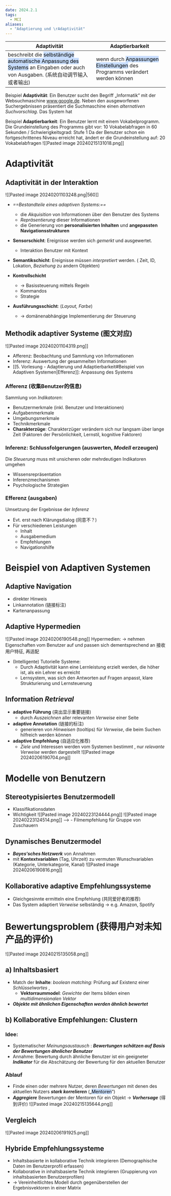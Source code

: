 ```yaml
---
date: 2024.2.1
tags:
  - MCI
aliases:
  - "Adaptierung und \rAdaptivität"
---
```


| Adaptivität                                                                                                                                                               | Adaptierbarkeit                                                                                                        |
| ------------------------------------------------------------------------------------------------------------------------------------------------------------------------- | ---------------------------------------------------------------------------------------------------------------------- |
| beschreibt die <mark style="background: #ADCCFFA6;">selbständige automatische Anpassung des Systems</mark> an Eingaben oder auch von Ausgaben. (系统自动调节输入或者输出) | wenn durch <mark style="background: #ADCCFFA6;">Anpassungen Einstellungen</mark> des Programms verändert werden können |
Beispiel **Adaptivität**: Ein Benutzer sucht den Begriff „Informatik“ mit der Websuchmaschine www.google.de. Neben den ausgeworfenen Suchergebnissen präsentiert die Suchmaschine einen *alternativen Suchvorschlag*. Das System hat 

Beispiel **Adaptierbarkeit**: Ein Benutzer lernt mit einem Vokabelprogramm. Die Grundeinstellung des Programms gibt vor: 10 Vokabelabfragen in 60 Sekunden / Schwierigkeitsgrad: Stufe 1 Da der Benutzer schon ein fortgeschrittenes Niveau erreicht hat, ändert er die Grundeinstellung auf: 20 Vokabelabfragen 
![[Pasted image 20240215131018.png]]

# Adaptivität
## Adaptivität in der Interaktion

![[Pasted image 20240201103248.png|560]]
- *==Bestandteile eines adaptiven Systems:==*
	- die *Akquisition* von Informationen über den Benutzer des Systems
	- *Repräsentierung* dieser Informationen
	- die Generierung von **personalisierten Inhalten** und **angepassten Navigationsstrukturen**

- **Sensorschicht**:  Ereignisse werden sich *gemerkt* und ausgewertet.
	- Interaktion Benutzer mit Kontext
- **Semantikschicht**: Ereignisse müssen *interpretiert* werden. ( Zeit, ID, Lokation, *Beziehung* zu andern Objekten)
- **Kontrollschicht**
	- -> Basissteuerung mittels Regeln
	- Kommandos
	- Strategie
- **Ausführungsschicht**: (*Layout, Farbe*)
	- -> domänenabhängige Implementierung der Steuerung

## Methodik adaptiver Systeme (图文对应)

![[Pasted image 20240201104319.png]]
- Afferenz: Beobachtung und Sammlung von Informationen
- Inferenz: Auswertung der gesammelten Informationen
- [[5. Vorlesung - Adaptierung und Adaptierbarkeit#Beispiel von Adaptiven Systemen|Efferenz]]: Anpassung des Systems
### Afferenz (收集Benutzer的信息)
Sammlung von *Indikatoren*:
- Benutzermerkmale (inkl. Benutzer und Interaktionen)
- Aufgabenmerkmale
- Umgebungsmerkmale
- Technikmerkmale
- **Charakterzüge**: Charakterzüger verändern sich nur langsam über lange Zeit (Faktoren der Persönlichkeit, Lernstil, kognitive Faktoren)

### Inferenz: Schlussfolgerungen (auswerten, *Modell* erzeugen)
Die *Steuerung* muss mit unsicheren oder mehrdeutigen Indikatoren umgehen
- Wissensrepräsentation
- Inferenzmechanismen
- Psychologische Strategien

### Efferenz (ausgaben)
Umsetzung der Ergebnisse der *Inferenz*
- Evt. erst nach Klärungsdialog (同意不？)
- Für verschiedenen Leistungen
	- Inhalt
	- Ausgabemedium
	- Empfehlungen
	- Navigationshilfe

# Beispiel von Adaptiven Systemen
## Adaptive Navigation
- direkter Hinweis
- Linkannotation (链接标注)
- Kartenanpassung

## Adaptive Hypermedien
![[Pasted image 20240206190548.png]]
Hypermedien: -> nehmen Eigenschaften vom Benutzer auf und passen sich dementsprechend an 接收用户特征, 再适配
- (Intelligente) Tutorielle Systeme: 
	- Durch Adaptivität kann eine Lernleistung erzielt werden, die höher ist, als ein Lehrer es erreicht 
	- Lernsystem, was sich den Antworten auf Fragen anpasst, klare Strukturierung und Lernsteuerung

## Information *Retrieval*
- **adaptive Führung** (突出显示重要链接)
	- durch *Auszeichnen* aller relevanten *Verweise* einer Seite
- **adaptive Annotation** (链接的标注)
	- generieren von *Hinweisen* (tooltips) für *Verweise*, die beim Suchen hilfreich werden können
- **adaptive Empfehlung** (自适应化推荐)
	- *Ziele* und Interessen werden vom Systemen bestimmt , nur *relevante Verweise* werden dargestellt
![[Pasted image 20240206190704.png]]

# Modelle von Benutzern
## Stereotypisiertes Benutzermodell
- Klassifikationsdaten
- Wichtigkeit
![[Pasted image 20240223124444.png]]
![[Pasted image 20240223124514.png]]
--> - Filmempfehlung für Gruppe von Zuschauern
## Dynamisches Benutzermodel
- ***Bayes‘sches Netzwerk*** von Annahmen
- mit **Kontextvariablen** (Tag, Uhrzeit) zu vermuten Wunschvariablen (Kategorie, Unterkategorie, Kanal)
![[Pasted image 20240206190816.png]]

## Kollaborative adaptive Empfehlungssysteme
- Gleichgesinnte ermitteln eine Empfehlung (共同爱好者的推荐)
- Das System adaptiert *Verweise* selbständig
-> e.g. Amazon, Spotify

# Bewertungsproblem (获得用户对未知产品的评价)
![[Pasted image 20240215135058.png]]

## a) Inhaltsbasiert
- Match der **Inhalte**: *boolean matching:* Prüfung auf Existenz einer *Schlüsselwortes* ,
	- **Vektorraummodel**: *Gewichte*  der Items bilden einen *multidimensionalen Vektor*
-  ***Objekte mit ähnlichen Eigenschaften werden ähnlich bewertet*** 

## b) Kollaborative Empfehlungen: Clustern
### Idee:
- Systematischer *Meinungsaustausch* : ***Bewertungen schätzen auf Basis der Bewertungen ähnlicher Benutzer***
- Annahme: Bewertung durch ähnliche Benutzer ist ein geeigneter ***Indikator*** für die Abschätzung der Bewertung für den aktuellen Benutzer

### Ablauf
- Finde einen oder mehrere Nutzer, deren *Bewertungen* mit denen des aktuellen Nutzers ***stark korrelieren*** („<mark style="background: #ADCCFFA6;">Mentoren</mark>“)
- ***Aggregiere*** Bewertungen der Mentoren für ein Objekt -> ***Vorhersage*** (得到评价)
![[Pasted image 20240215135644.png]]

## Vergleich
![[Pasted image 20240206191925.png]]

## Hybride Empfehlungssysteme
- Inhaltsbasierte in kollaborative Technik integrieren (Demographische Daten im Benutzerprofil erfassen)
- Kollaborative in inhaltsbasierte Technik integrieren (Gruppierung von inhaltsbasierten Benutzerprofilen)
- -> Vereinheitlichtes Modell durch gegenüberstellen der Ergebnisvektoren in einer Matrix
